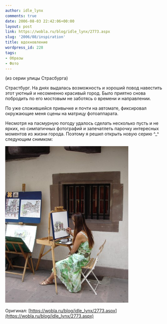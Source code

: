 ```yaml
---
author: idle_lynx
comments: true
date: 2006-08-03 22:42:06+00:00
layout: post
link: https://wobla.ru/blog/idle_lynx/2773.aspx
slug: '2006/08/inspiration'
title: вдохновление
wordpress_id: 228
tags:
- Образы
- Фото
---
```


(из серии улицы Страсбурга)

Страстбург. На днях выдалась возможность и хороший повод навестить этот уютный и несомненно красивый город. Было приятно снова побродить по его мостовым не заботясь о времени и направлении.

По уже сложившейся привычке и почти на автомате, фиксировал окружающие меня сцены на матрицу фотоаппарата.

Несмотря на пасмурную погоду удалось сделать несколько пусть и не ярких, но симпатичных фотографий и запечатлеть парочку интересных моментов из жизни города. Поэтому я решил открыть новую серию ^_^ следующим снимком:

![Inspiration](images/2007/05/9cdbf210-1df1-4b2b-99f9-ae523885799b.jpg)

Оригинал: [https://wobla.ru/blog/idle_lynx/2773.aspx](https://wobla.ru/blog/idle_lynx/2773.aspx)
